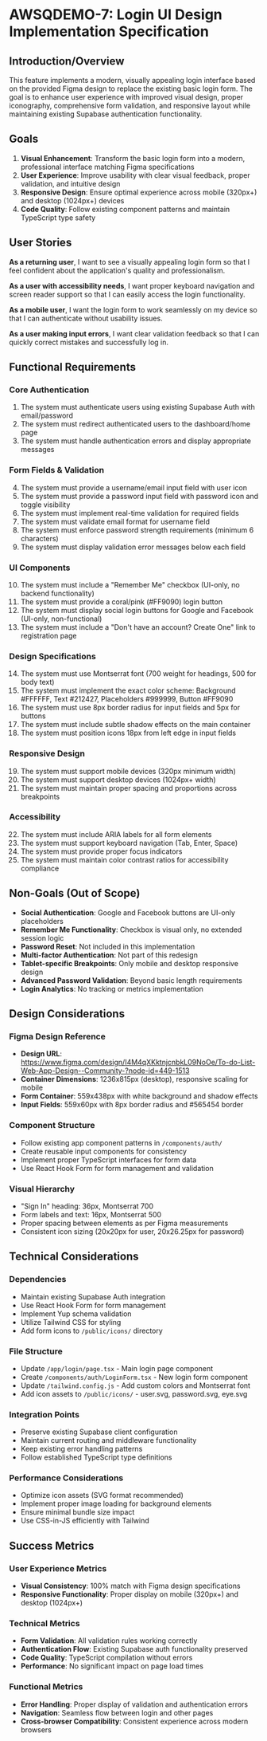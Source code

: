 # AWSQDEMO-7: Login UI Design Implementation Specification

## Introduction/Overview

This feature implements a modern, visually appealing login interface based on the provided Figma design to replace the existing basic login form. The goal is to enhance user experience with improved visual design, proper iconography, comprehensive form validation, and responsive layout while maintaining existing Supabase authentication functionality.

## Goals

1. **Visual Enhancement**: Transform the basic login form into a modern, professional interface matching Figma specifications
2. **User Experience**: Improve usability with clear visual feedback, proper validation, and intuitive design
3. **Responsive Design**: Ensure optimal experience across mobile (320px+) and desktop (1024px+) devices
5. **Code Quality**: Follow existing component patterns and maintain TypeScript type safety

## User Stories

**As a returning user**, I want to see a visually appealing login form so that I feel confident about the application's quality and professionalism.

**As a user with accessibility needs**, I want proper keyboard navigation and screen reader support so that I can easily access the login functionality.

**As a mobile user**, I want the login form to work seamlessly on my device so that I can authenticate without usability issues.

**As a user making input errors**, I want clear validation feedback so that I can quickly correct mistakes and successfully log in.

## Functional Requirements

### Core Authentication
1. The system must authenticate users using existing Supabase Auth with email/password
2. The system must redirect authenticated users to the dashboard/home page
3. The system must handle authentication errors and display appropriate messages

### Form Fields & Validation
4. The system must provide a username/email input field with user icon
5. The system must provide a password input field with password icon and toggle visibility
6. The system must implement real-time validation for required fields
7. The system must validate email format for username field
8. The system must enforce password strength requirements (minimum 6 characters)
9. The system must display validation error messages below each field

### UI Components
10. The system must include a "Remember Me" checkbox (UI-only, no backend functionality)
11. The system must provide a coral/pink (#FF9090) login button
12. The system must display social login buttons for Google and Facebook (UI-only, non-functional)
13. The system must include a "Don't have an account? Create One" link to registration page

### Design Specifications
14. The system must use Montserrat font (700 weight for headings, 500 for body text)
15. The system must implement the exact color scheme: Background #FFFFFF, Text #212427, Placeholders #999999, Button #FF9090
16. The system must use 8px border radius for input fields and 5px for buttons
17. The system must include subtle shadow effects on the main container
18. The system must position icons 18px from left edge in input fields

### Responsive Design
19. The system must support mobile devices (320px minimum width)
20. The system must support desktop devices (1024px+ width)
21. The system must maintain proper spacing and proportions across breakpoints

### Accessibility
22. The system must include ARIA labels for all form elements
23. The system must support keyboard navigation (Tab, Enter, Space)
24. The system must provide proper focus indicators
25. The system must maintain color contrast ratios for accessibility compliance

## Non-Goals (Out of Scope)

- **Social Authentication**: Google and Facebook buttons are UI-only placeholders
- **Remember Me Functionality**: Checkbox is visual only, no extended session logic
- **Password Reset**: Not included in this implementation
- **Multi-factor Authentication**: Not part of this redesign
- **Tablet-specific Breakpoints**: Only mobile and desktop responsive design
- **Advanced Password Validation**: Beyond basic length requirements
- **Login Analytics**: No tracking or metrics implementation

## Design Considerations

### Figma Design Reference
- **Design URL**: https://www.figma.com/design/I4M4qXKktnjcnbkL09NoOe/To-do-List-Web-App-Design--Community-?node-id=449-1513
- **Container Dimensions**: 1236x815px (desktop), responsive scaling for mobile
- **Form Container**: 559x438px with white background and shadow effects
- **Input Fields**: 559x60px with 8px border radius and #565454 border

### Component Structure
- Follow existing app component patterns in `/components/auth/`
- Create reusable input components for consistency
- Implement proper TypeScript interfaces for form data
- Use React Hook Form for form management and validation

### Visual Hierarchy
- "Sign In" heading: 36px, Montserrat 700
- Form labels and text: 16px, Montserrat 500
- Proper spacing between elements as per Figma measurements
- Consistent icon sizing (20x20px for user, 20x26.25px for password)

## Technical Considerations

### Dependencies
- Maintain existing Supabase Auth integration
- Use React Hook Form for form management
- Implement Yup schema validation
- Utilize Tailwind CSS for styling
- Add form icons to `/public/icons/` directory

### File Structure
- Update `/app/login/page.tsx` - Main login page component
- Create `/components/auth/LoginForm.tsx` - New login form component
- Update `/tailwind.config.js` - Add custom colors and Montserrat font
- Add icon assets to `/public/icons/` - user.svg, password.svg, eye.svg

### Integration Points
- Preserve existing Supabase client configuration
- Maintain current routing and middleware functionality
- Keep existing error handling patterns
- Follow established TypeScript type definitions

### Performance Considerations
- Optimize icon assets (SVG format recommended)
- Implement proper image loading for background elements
- Ensure minimal bundle size impact
- Use CSS-in-JS efficiently with Tailwind

## Success Metrics

### User Experience Metrics
- **Visual Consistency**: 100% match with Figma design specifications
- **Responsive Functionality**: Proper display on mobile (320px+) and desktop (1024px+)

### Technical Metrics
- **Form Validation**: All validation rules working correctly
- **Authentication Flow**: Existing Supabase auth functionality preserved
- **Code Quality**: TypeScript compilation without errors
- **Performance**: No significant impact on page load times

### Functional Metrics
- **Error Handling**: Proper display of validation and authentication errors
- **Navigation**: Seamless flow between login and other pages
- **Cross-browser Compatibility**: Consistent experience across modern browsers
